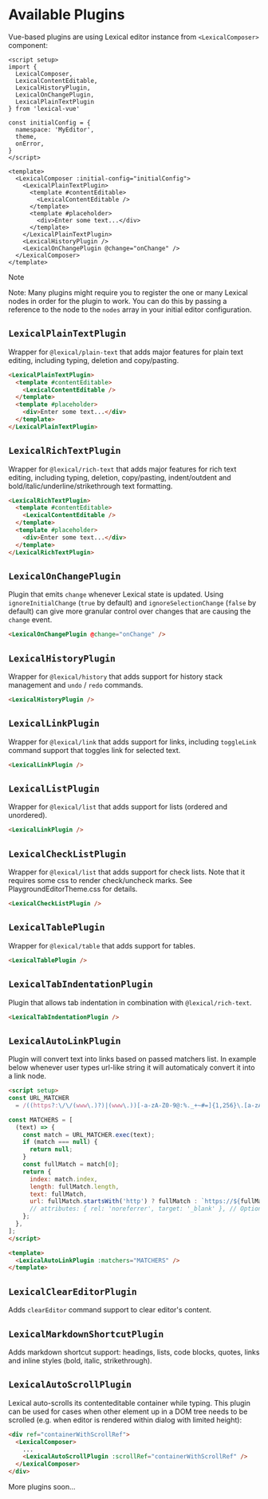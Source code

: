 # Available Plugins

Vue-based plugins are using Lexical editor instance from `<LexicalComposer>` component:

```vue
<script setup>
import {
  LexicalComposer,
  LexicalContentEditable,
  LexicalHistoryPlugin,
  LexicalOnChangePlugin,
  LexicalPlainTextPlugin
} from 'lexical-vue'

const initialConfig = {
  namespace: 'MyEditor',
  theme,
  onError,
}
</script>

<template>
  <LexicalComposer :initial-config="initialConfig">
    <LexicalPlainTextPlugin>
      <template #contentEditable>
        <LexicalContentEditable />
      </template>
      <template #placeholder>
        <div>Enter some text...</div>
      </template>
    </LexicalPlainTextPlugin>
    <LexicalHistoryPlugin />
    <LexicalOnChangePlugin @change="onChange" />
  </LexicalComposer>
</template>
```

> [!NOTE]
> Note: Many plugins might require you to register the one or many Lexical nodes in order for the plugin to work. You can do this by passing a reference to the node to the `nodes` array in your initial editor configuration.

## `LexicalPlainTextPlugin`

Wrapper for `@lexical/plain-text` that adds major features for plain text editing, including typing, deletion and copy/pasting.

```html
<LexicalPlainTextPlugin>
  <template #contentEditable>
    <LexicalContentEditable />
  </template>
  <template #placeholder>
    <div>Enter some text...</div>
  </template>
</LexicalPlainTextPlugin>
```

## `LexicalRichTextPlugin`

Wrapper for `@lexical/rich-text` that adds major features for rich text editing, including typing, deletion, copy/pasting, indent/outdent and bold/italic/underline/strikethrough text formatting.

```html
<LexicalRichTextPlugin>
  <template #contentEditable>
    <LexicalContentEditable />
  </template>
  <template #placeholder>
    <div>Enter some text...</div>
  </template>
</LexicalRichTextPlugin>
```

## `LexicalOnChangePlugin`

Plugin that emits `change` whenever Lexical state is updated. Using `ignoreInitialChange` (`true` by default) and `ignoreSelectionChange` (`false` by default) can give more granular control over changes that are causing the `change` event.

```html
<LexicalOnChangePlugin @change="onChange" />
```

## `LexicalHistoryPlugin`

Wrapper for `@lexical/history` that adds support for history stack management and `undo` / `redo` commands.

```html
<LexicalHistoryPlugin />
```

## `LexicalLinkPlugin`

Wrapper for `@lexical/link` that adds support for links, including `toggleLink` command support that toggles link for selected text.

```html
<LexicalLinkPlugin />
```

## `LexicalListPlugin`

Wrapper for `@lexical/list` that adds support for lists (ordered and unordered).

```html
<LexicalLinkPlugin />
```

## `LexicalCheckListPlugin`

Wrapper for `@lexical/list` that adds support for check lists. Note that it requires some css to render check/uncheck marks. See PlaygroundEditorTheme.css for details.

```html
<LexicalCheckListPlugin />
```

## `LexicalTablePlugin`

Wrapper for `@lexical/table` that adds support for tables.

```html
<LexicalTablePlugin />
```

## `LexicalTabIndentationPlugin`

Plugin that allows tab indentation in combination with `@lexical/rich-text`.

```html
<LexicalTabIndentationPlugin />
```

## `LexicalAutoLinkPlugin`

Plugin will convert text into links based on passed matchers list. In example below whenever user types url-like string it will automaticaly convert it into a link node.

```html
<script setup>
const URL_MATCHER
  = /((https?:\/\/(www\.)?)|(www\.))[-a-zA-Z0-9@:%._+~#=]{1,256}\.[a-zA-Z0-9()]{1,6}\b([-a-zA-Z0-9()@:%_+.~#?&//=]*)/

const MATCHERS = [
  (text) => {
    const match = URL_MATCHER.exec(text);
    if (match === null) {
      return null;
    }
    const fullMatch = match[0];
    return {
      index: match.index,
      length: fullMatch.length,
      text: fullMatch,
      url: fullMatch.startsWith('http') ? fullMatch : `https://${fullMatch}`,
      // attributes: { rel: 'noreferrer', target: '_blank' }, // Optional link attributes
    };
  },
];
</script>

<template>
  <LexicalAutoLinkPlugin :matchers="MATCHERS" />
</template>
```

## `LexicalClearEditorPlugin`

Adds `clearEditor` command support to clear editor's content.

## `LexicalMarkdownShortcutPlugin`

Adds markdown shortcut support: headings, lists, code blocks, quotes, links and inline styles (bold, italic, strikethrough).

## `LexicalAutoScrollPlugin`

Lexical auto-scrolls its contenteditable container while typing. This plugin can be used for cases when other element up in a DOM tree needs to be scrolled (e.g. when editor is rendered within dialog with limited height):

```html
<div ref="containerWithScrollRef">
  <LexicalComposer>
    ...
    <LexicalAutoScrollPlugin :scrollRef="containerWithScrollRef" />
  </LexicalComposer>
</div>
```

More plugins soon...
